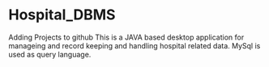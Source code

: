 # Hospital_DBMS
Adding Projects to github
This is a JAVA based desktop application for manageing and record keeping and handling hospital related data. 
MySql is used as query language. 

